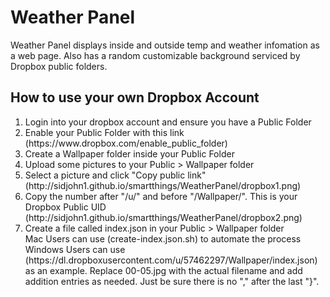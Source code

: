 <h1>Weather Panel</h1>
Weather Panel displays inside and outside temp and weather infomation as a web page. Also has a random customizable background serviced by Dropbox public folders.<br>

<h2>How to use your own Dropbox Account</h2>
<ol>
  <li>Login into your dropbox account and ensure you have a Public Folder</li>
  <li>Enable your Public Folder with this link</li>
  (https://www.dropbox.com/enable_public_folder)
  <li>Create a Wallpaper folder inside your Public Folder</li>
  <li>Upload some pictures to your Public > Wallpaper folder</li>
  <li>Select a picture and click "Copy public link"</li>
  (http://sidjohn1.github.io/smartthings/WeatherPanel/dropbox1.png)
  <li>Copy the number after "/u/" and before "/Wallpaper/". This is your Dropbox Public UID</li>
  (http://sidjohn1.github.io/smartthings/WeatherPanel/dropbox2.png)
  <li>Create a file called index.json in your Public > Wallpaper folder</li>
  Mac Users can use (create-index.json.sh) to automate the process<br>
  Windows Users can use (https://dl.dropboxusercontent.com/u/57462297/Wallpaper/index.json) as an example. Replace 00-05.jpg with the actual filename and add addition entries as needed. Just be sure there is no "," after the last "}".
</ol>



